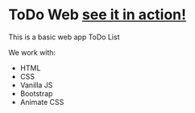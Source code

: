 # ToDo Web [see it in action!](www.google.com)

This is a basic web app ToDo List

We work with:
* HTML
* CSS
* Vanilla JS
* Bootstrap
* Animate CSS
